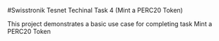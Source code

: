 #Swisstronik Tesnet Techinal Task 4 (Mint a PERC20 Token)

This project demonstrates a basic use case for completing task Mint a PERC20 Token